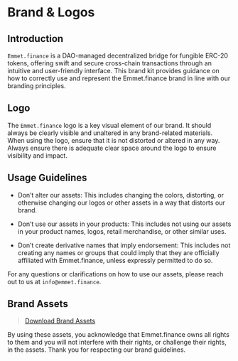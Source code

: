 # Brand & Logos

## Introduction
`Emmet.finance` is a DAO-managed decentralized bridge for fungible ERC-20 tokens, offering swift and secure cross-chain transactions through an intuitive and user-friendly interface. This brand kit provides guidance on how to correctly use and represent the Emmet.finance brand in line with our branding principles.

## Logo
The `Emmet.finance` logo is a key visual element of our brand. It should always be clearly visible and unaltered in any brand-related materials. When using the logo, ensure that it is not distorted or altered in any way. Always ensure there is adequate clear space around the logo to ensure visibility and impact.

## Usage Guidelines

- Don’t alter our assets: This includes changing the colors, distorting, or otherwise changing our logos or other assets in a way that distorts our brand.

- Don’t use our assets in your products: This includes not using our assets in your product names, logos, retail merchandise, or other similar uses.

- Don’t create derivative names that imply endorsement: This includes not creating any names or groups that could imply that they are officially affiliated with Emmet.finance, unless expressly permitted to do so.

For any questions or clarifications on how to use our assets, please reach out to us at `info@emmet.finance`.

## Brand Assets


> [Download Brand Assets](../assets/Emmet-assets.zip)

By using these assets, you acknowledge that Emmet.finance owns all rights to them and you will not interfere with their rights, or challenge their rights, in the assets. Thank you for respecting our brand guidelines.


